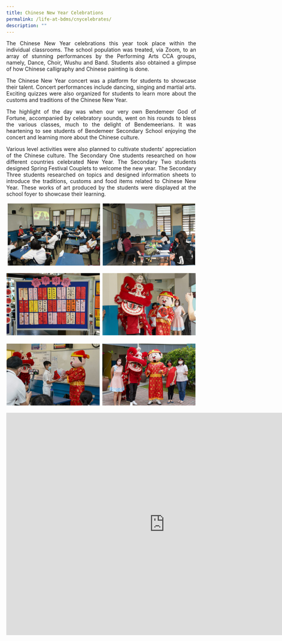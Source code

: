 ```yaml
---
title: Chinese New Year Celebrations
permalink: /life-at-bdms/cnycelebrates/
description: ""
---
```

<p style="text-align:justify">The Chinese New Year celebrations this year took place within the individual classrooms. The school population was treated, via Zoom, to an array of stunning performances by the Performing Arts CCA groups, namely, Dance, Choir, Wushu and Band.  Students also obtained a glimpse of how Chinese calligraphy and Chinese painting is done. <br>

<p style="text-align:justify">The Chinese New Year concert was a platform for students to showcase their talent. Concert performances include dancing, singing and martial arts. Exciting quizzes were also organized for students to learn more about the customs and traditions of the Chinese New Year. <br>

<p style="text-align:justify">The highlight of the day was when our very own Bendemeer God of Fortune, accompanied by celebratory sounds, went on his rounds to bless the various classes, much to the delight of Bendemeerians.
It was heartening to see students of Bendemeer Secondary School enjoying the concert and learning more about the Chinese culture. </p>

<p style="text-align:justify">Various level activities were also planned to cultivate students’ appreciation of the Chinese culture. The Secondary One students researched on how different countries celebrated New Year. The Secondary Two students designed Spring Festival Couplets to welcome the new year. The Secondary Three students researched on topics and designed information sheets to introduce the traditions, customs and food items related to Chinese New Year. These works of art produced by the students were displayed at the school foyer to showcase their learning. </p>

![Chinese New Year](/images/Departments/cl-cny-01.jpg)

![Chinese New Year](/images/Departments/cl-cny-02.jpg)

![Chinese New Year](/images/Departments/cl-cny-03.jpg)

<iframe src="https://docs.google.com/presentation/d/e/2PACX-1vRW-9nxZAGpgk9kwbfSfCGMbAc1ztfwn1-p8q3V0z7Rix5Scc2Nz1NSIU4Bx2fzCoT0cDGW_qog2MMz/embed?start=true&loop=true&delayms=3000" frameborder="0" width="840" height="589" allowfullscreen="true"></iframe>